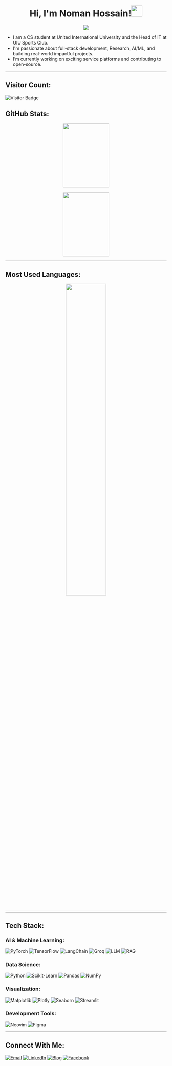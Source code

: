 <h1 align="center">Hi, I'm Noman Hossain!<img src="https://media.giphy.com/media/hvRJCLFzcasrR4ia7z/giphy.gif" width="35"></h1>

<p align="center">
  <a href="https://github.com/DenverCoder1/readme-typing-svg"><img src="https://readme-typing-svg.herokuapp.com?lines=Innovator;Developer;Learner;Researcher;DS%20|%20AI%20|%20ML%20Enthusiast;Always%20learning%20new%20things&center=true&width=500&height=50"></a>
</p>

- I am a CS student at United International University and the Head of IT at UIU Sports Club.  
- I'm passionate about full-stack development, Research, AI/ML, and building real-world impactful projects.  
- I’m currently working on exciting service platforms and contributing to open-source.

---
## Visitor Count:
![Visitor Badge](https://visitor-badge.laobi.icu/badge?page_id=nomanhossainn.nomanhossainn)

<h2>GitHub Stats:</h2>

<div align="center" style="display: flex; justify-content: center; gap: 1rem; flex-wrap: wrap;">
  <img src="https://github-readme-stats.vercel.app/api?username=nomanhossainn&show_icons=true&theme=tokyonight" style="width: 48%; min-width: 300px; height: 200px; object-fit: cover;" />
  <img src="https://github-readme-streak-stats.herokuapp.com/?user=nomanhossainn&theme=tokyonight" style="width: 48%; min-width: 300px; height: 200px; object-fit: cover;" />
</div>

---

## Most Used Languages:

<p align="center">
  <img src="https://github-readme-stats.vercel.app/api/top-langs/?username=nomanhossainn&layout=compact&theme=tokyonight" width="50%" />
</p>

---

## Tech Stack:

### AI & Machine Learning:  
![PyTorch](https://img.shields.io/badge/PyTorch-%23EE4C2C.svg?style=flat&logo=PyTorch&logoColor=white)
![TensorFlow](https://img.shields.io/badge/TensorFlow-%23FF6F00.svg?style=flat&logo=TensorFlow&logoColor=white)
![LangChain](https://img.shields.io/badge/LangChain-000000?style=flat)
![Groq](https://img.shields.io/badge/Groq-000000?style=flat)
![LLM](https://img.shields.io/badge/LLM-blue?style=flat)
![RAG](https://img.shields.io/badge/RAG-blue?style=flat)

### Data Science:  
![Python](https://img.shields.io/badge/Python-3776AB?style=flat&logo=python&logoColor=white)
![Scikit-Learn](https://img.shields.io/badge/Scikit--Learn-F7931E?style=flat)
![Pandas](https://img.shields.io/badge/Pandas-150458?style=flat)
![NumPy](https://img.shields.io/badge/NumPy-013243?style=flat)

### Visualization:  
![Matplotlib](https://img.shields.io/badge/Matplotlib-3776AB?style=flat)
![Plotly](https://img.shields.io/badge/Plotly-3F4F75?style=flat)
![Seaborn](https://img.shields.io/badge/Seaborn-blue?style=flat)
![Streamlit](https://img.shields.io/badge/Streamlit-FF4B4B?style=flat)

### Development Tools:  
![Neovim](https://img.shields.io/badge/Neovim-57A143?style=flat)
![Figma](https://img.shields.io/badge/Figma-F24E1E?style=flat)

---

## Connect With Me:  
[![Email](https://img.shields.io/badge/Email-D14836?style=flat&logo=gmail&logoColor=white)](mailto:mhossain222159@bscse.uiu.ac.bd)
[![LinkedIn](https://img.shields.io/badge/LinkedIn-0077B5?style=flat&logo=linkedin&logoColor=white)]([https://linkedin.com/in/your-profile](https://www.linkedin.com/in/noman-hossainn/))
[![Blog](https://img.shields.io/badge/Blog-000000?style=flat&logo=github&logoColor=white)]([https://yourblog.com](https://hashnode.com/@nomanhossain))
[![Facebook](https://img.shields.io/badge/Facebook-1877F2?style=flat&logo=facebook&logoColor=white)](https://facebook.com/tihan.noman)

